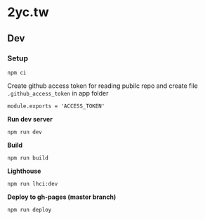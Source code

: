 # 2yc.tw

## Dev

### Setup

```
npm ci
```

Create github access token for reading pubilc repo and create file `.github_access_token` in app folder

```
module.exports = 'ACCESS_TOKEN'
```

**Run dev server**

```
npm run dev
```

**Build**

```
npm run build
```

**Lighthouse**

```
npm run lhci:dev
```

**Deploy to gh-pages (master branch)**

```
npm run deploy
```
